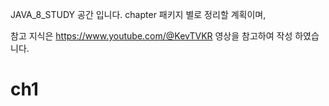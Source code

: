 JAVA_8_STUDY 공간 입니다.
chapter 패키지 별로 정리할 계획이며, 

참고 지식은 https://www.youtube.com/@KevTVKR 영상을 참고하여 작성 하였습니다.

# ch1
